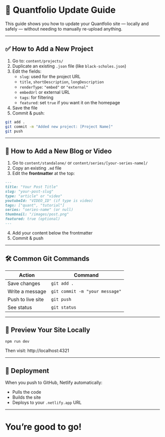 
# 🔄 Quantfolio Update Guide

This guide shows you how to update your Quantfolio site — locally and safely — without needing to manually re-upload anything.

---

## ✅ How to Add a New Project

1. Go to: `content/projects/`
2. Duplicate an existing `.json` file (like `black-scholes.json`)
3. Edit the fields:
    - `slug`: used for the project URL
    - `title`, `shortDescription`, `longDescription`
    - `renderType`: `"embed"` or `"external"`
    - `embedUrl` or external URL
    - `tags`: for filtering
    - `featured`: set `true` if you want it on the homepage
4. Save the file
5. Commit & push:

```bash
git add .
git commit -m "Added new project: [Project Name]"
git push
```

---

## 📘 How to Add a New Blog or Video

1. Go to `content/standalone/` or `content/series/[your-series-name]/`
2. Copy an existing `.md` file
3. Edit the **frontmatter** at the top:
```md
---
title: "Your Post Title"
slug: "your-post-slug"
type: "article" or "video"
youtubeId: "VIDEO_ID" (if type is video)
tags: ["quant", "tutorial"]
series: "series-name" (or null)
thumbnail: "/images/post.png"
featured: true (optional)
---
```
4. Add your content below the frontmatter
5. Commit & push

---

## 🛠 Common Git Commands

| Action | Command |
|--------|---------|
| Save changes | `git add .` |
| Write a message | `git commit -m "your message"` |
| Push to live site | `git push` |
| See status | `git status` |

---

## 🧪 Preview Your Site Locally

```bash
npm run dev
```
Then visit: http://localhost:4321

---

## 🚀 Deployment

When you push to GitHub, Netlify automatically:
- Pulls the code
- Builds the site
- Deploys to your `.netlify.app` URL

---

# You’re good to go!
